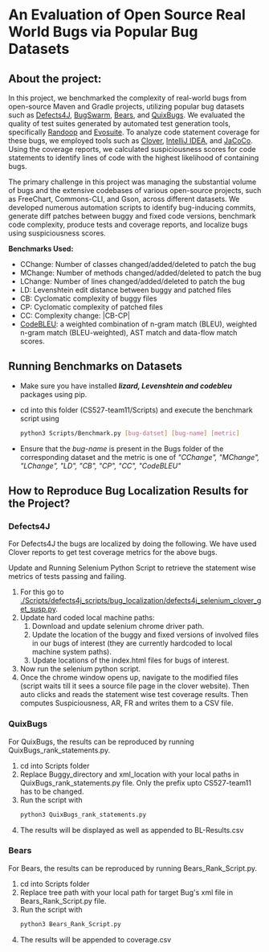 # An Evaluation of Open Source Real World Bugs via Popular Bug Datasets


## About the project:


In this project, we benchmarked the complexity of real-world bugs from open-source Maven and Gradle projects, utilizing popular bug datasets such as [Defects4J](https://github.com/rjust/defects4j), [BugSwarm](https://www.bugswarm.org), [Bears](https://github.com/bears-bugs/bears-benchmark), and [QuixBugs](https://github.com/jkoppel/QuixBugs). We evaluated the quality of test suites generated by automated test generation tools, specifically [Randoop](https://randoop.github.io/randoop/) and [Evosuite](https://www.evosuite.org/documentation/). To analyze code statement coverage for these bugs, we employed tools such as [Clover](https://openclover.org), [IntelliJ IDEA](https://www.jetbrains.com/help/idea/code-coverage.html), and [JaCoCo](https://www.eclemma.org/jacoco/). Using the coverage reports, we calculated suspiciousness scores for code statements to identify lines of code with the highest likelihood of containing bugs.

The primary challenge in this project was managing the substantial volume of bugs and the extensive codebases of various open-source projects, such as FreeChart, Commons-CLI, and Gson, across different datasets. We developed numerous automation scripts to identify bug-inducing commits, generate diff patches between buggy and fixed code versions, benchmark code complexity, produce tests and coverage reports, and localize bugs using suspiciousness scores.


**Benchmarks Used:**

- CChange: Number of classes changed/added/deleted to patch the bug 
- MChange: Number of methods changed/added/deleted to patch the bug
- LChange: Number of lines changed/added/deleted to patch the bug
- LD: Levenshtein edit distance between buggy and patched files
- CB: Cyclomatic complexity of buggy files
- CP: Cyclomatic complexity of patched files
- CC: Complexity change: |CB-CP|
- [CodeBLEU](https://github.com/k4black/codebleu): a weighted combination of n-gram match (BLEU), weighted n-gram match (BLEU-weighted), AST match and data-flow match scores.


## Running Benchmarks on Datasets
- Make sure you have installed <b><i>lizard, Levenshtein and codebleu</i></b> packages using pip.
- cd into this folder (CS527-team11/Scripts) and execute the benchmark script using
  
  ```bash
  python3 Scripts/Benchmark.py [bug-datset] [bug-name] [metric]
  ```
- Ensure that the <i>bug-name</i> is present in the Bugs folder of the corresponding dataset and the metric is one of <i>"CChange", "MChange", "LChange", "LD", "CB", "CP", "CC", "CodeBLEU"</i>


## How to Reproduce Bug Localization Results for the Project?

### Defects4J

For Defects4J the bugs are localized by doing the following. We have used Clover reports to get test coverage metrics for the above bugs.

Update and Running Selenium Python Script to retrieve the statement wise metrics of tests passing and failing.
   1. For this go to [./Scripts/defects4j_scripts/bug_localization/defects4j_selenium_clover_get_susp.py](./Scripts/defects4j_scripts/bug_localization/defects4j_selenium_clover_get_susp.py).
   2. Update hard coded local machine paths:
      1. Download and update selenium chrome driver path.
      2. Update the location of the buggy and fixed versions of involved files in our bugs of interest (they are currently hardcoded to local machine system paths).
      3. Update locations of the index.html files for bugs of interest.
   3. Now run the selenium python script.
   4. Once the chrome window opens up, navigate to the modified files (script waits till it sees a source file page in the clover website). Then auto clicks and reads the statement wise test coverage results. Then computes Suspiciousness, AR, FR and writes them to a CSV file.

### QuixBugs

For QuixBugs, the results can be reproduced by running QuixBugs_rank_statements.py.
1. cd into Scripts folder
2. Replace Buggy_directory and xml_location with your local paths in QuixBugs_rank_statements.py file. Only the prefix upto CS527-team11 has to be changed.
3. Run the script with
   ```bash
   python3 QuixBugs_rank_statements.py
   ```
4. The results will be displayed as well as appended to BL-Results.csv

### Bears

For Bears, the results can be reproduced by running Bears_Rank_Script.py.
1. cd into Scripts folder
2. Replace tree path with your local path for target Bug's xml file in Bears_Rank_Script.py file.
3. Run the script with
   ```bash
   python3 Bears_Rank_Script.py
   ```
4. The results will be appended to coverage.csv
